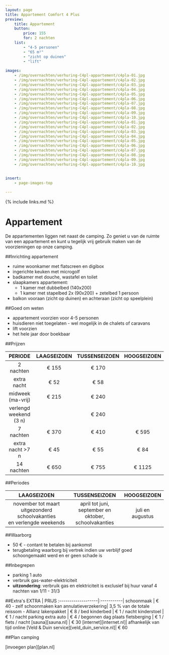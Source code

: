 ```yaml
---
layout: page
title: Appartement Comfort 4 Plus
preview: 
    title: Appartement
    button:
        price: 155
        for: 2 nachten
    list:
        - "4-5 personen"
        - "65 m²"
        - "zicht op duinen"
        - "lift"
       
images:
    - /img/overnachten/verhuring-C4pl-appartement/c4pla-01.jpg
    - /img/overnachten/verhuring-C4pl-appartement/c4pla-02.jpg
    - /img/overnachten/verhuring-C4pl-appartement/c4pla-03.jpg
    - /img/overnachten/verhuring-C4pl-appartement/c4pla-04.jpg
    - /img/overnachten/verhuring-C4pl-appartement/c4pla-05.jpg
    - /img/overnachten/verhuring-C4pl-appartement/c4pla-06.jpg
    - /img/overnachten/verhuring-C4pl-appartement/c4pla-07.jpg
    - /img/overnachten/verhuring-C4pl-appartement/c4pla-08.jpg
    - /img/overnachten/verhuring-C4pl-appartement/c4pla-09.jpg
    - /img/overnachten/verhuring-C4pl-appartement/c4pla-10.jpg
    - /img/overnachten/verhuring-C4pl-appartement/c4pla-01.jpg
    - /img/overnachten/verhuring-C4pl-appartement/c4pla-02.jpg
    - /img/overnachten/verhuring-C4pl-appartement/c4pla-03.jpg
    - /img/overnachten/verhuring-C4pl-appartement/c4pla-04.jpg
    - /img/overnachten/verhuring-C4pl-appartement/c4pla-05.jpg
    - /img/overnachten/verhuring-C4pl-appartement/c4pla-06.jpg
    - /img/overnachten/verhuring-C4pl-appartement/c4pla-07.jpg
    - /img/overnachten/verhuring-C4pl-appartement/c4pla-08.jpg
    - /img/overnachten/verhuring-C4pl-appartement/c4pla-09.jpg
    - /img/overnachten/verhuring-C4pl-appartement/c4pla-10.jpg
    
    
insert:
    - page-images-top

---
```


{% include links.md %}

# Appartement

De appartementen liggen net naast de camping. Zo geniet u van de ruimte van een appartement en kunt u tegelijk vrij gebruik maken van de voorzieningen op onze camping.

##Inrichting appartement
- ruime woonkamer met flatscreen en digibox
- ingerichte keuken met microgolf
- badkamer met douche, wastafel en toilet
- slaapkamers appartement:
    - 1 kamer met dubbelbed (140x200)
    - 1 kamer met stapelbed 2x (90x200) + zetelbed 1 persoon
- balkon vooraan (zicht op duinen) en achteraan (zicht op speelplein)
    
##Goed om weten
- appartement voorzien voor 4-5 personen
- huisdieren niet toegelaten - wel mogelijk in de chalets of caravans
- lift voorzien
- het hele jaar door boekbaar

##Prijzen

PERIODE             | LAAGSEIZOEN | TUSSENSEIZOEN | HOOGSEIZOEN |
:------------------:|:-----------:|:-------------:|:-----------:|
2 nachten           |€ 155        |€ 170          |       
extra nacht         |€ 52         |€ 58           |           
midweek (ma-vrij)   |€ 215        |€ 240          |
verlengd weekend (3 n)   |             |€ 240          |
7 nachten           |€ 370        |€ 410          | € 595
extra nacht >7 n    |€ 45         |€ 55           | € 84
14 nachten          |€ 650        |€ 755          | € 1125


##Periodes

LAAGSEIZOEN           |TUSSENSEIZOEN      |    HOOGSEIZOEN|
:--------------------:|:-----------------:|:-------------:|
november tot maart<br>uitgezonderd schoolvakanties <br>en verlengde weekends | april tot juni, <br>september en oktober, <br>schoolvakanties | juli en augustus

##Waarborg
- 50 € - contant te betalen bij aankomst
- terugbetaling waarborg bij vertrek indien uw verblijf goed schoongemaakt werd en er geen schade is

##Inbegrepen
- parking 1 auto
- verbruik gas-water-elektriciteit 
- **uitzondering**: verbruik gas en elektriciteit is exclusief bij huur vanaf 4 nachten van 1/11 - 31/3

##Extra's
EXTRA               | PRIJS 
:-------------------|:-----------|
schoonmaak          | € 40 - zelf schoonmaken kan
annulatieverzekering| 3,5 % van de totale reissom - Allianz 
lakenpakket         | € 8 / bed
kinderbed           | € 1 / nacht
kinderstoel         | € 1 / nacht
parking extra auto  | € 4 / begonnen dag
plaats fietsberging | € 1 / fiets / nacht
[sauna][sauna.nl]   | € 30
[internet][internet.nl]| afhankelijk van tijd online
[Veld & Duin service][veld_duin_service.nl]| € 60


##Plan camping

[invoegen plan][plan.nl]
